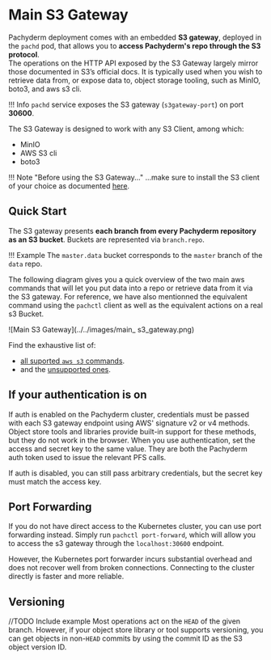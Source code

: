 # Main S3 Gateway 

Pachyderm deployment comes with an embedded **S3 gateway**, deployed in the `pachd` pod, that allows you to
**access Pachyderm's repo through the S3 protocol**.  
The operations on the HTTP API exposed by the S3 Gateway largely mirror those documented in S3’s official docs.
It is typically used when you wish to retrieve data from, or expose data to, object storage tooling, such as MinIO, boto3, and aws s3 cli. 

!!! Info
    `pachd` service exposes the S3 gateway (`s3gateway-port`) on port **30600**.

The S3 Gateway is designed to work with any S3 Client, among which: 

- MinIO
- AWS S3 cli
- boto3

!!! Note "Before using the S3 Gateway..."
    ...make sure to install the S3 client of your choice as documented [here](configure-s3client.md).

## Quick Start
The S3 gateway presents **each branch from every Pachyderm repository as an S3 bucket**.
Buckets are represented via `branch.repo`. 

!!! Example
    The `master.data` bucket corresponds
    to the `master` branch of the `data` repo.

The following diagram gives you a quick overview of the two main aws commands
that will let you put data into a repo or retrieve data from it via the S3 gateway. 
For reference, we have also mentionned the equivalent command using the `pachctl` client
as well as the equivalent actions on a real s3 Bucket.

![Main S3 Gateway](../../images/main_ s3_gateway.png)

Find the exhaustive list of:

- [all suported `aws s3` commands](supported-operations.md).
- and the [unsupported ones](unsupported-operations.md).

## If your authentication is on
If auth is enabled on the Pachyderm cluster, credentials must be passed with
each S3 gateway endpoint using AWS' signature v2 or v4 methods. Object store
tools and libraries provide built-in support for these methods, but they do
not work in the browser. When you use authentication, set the access and
secret key to the same value. They are both the Pachyderm auth token used
to issue the relevant PFS calls.

If auth is disabled, you can still pass arbitrary credentials, but the
secret key must match the access key.

## Port Forwarding
If you do not have direct access to the Kubernetes cluster, you can use port
forwarding instead. Simply run `pachctl port-forward`, which will allow you
to access the s3 gateway through the `localhost:30600` endpoint.

However, the Kubernetes port forwarder incurs substantial overhead and
does not recover well from broken connections. Connecting to the
cluster directly is faster and more reliable.

## Versioning
//TODO Include example
Most operations act on the `HEAD` of the given branch. However, if your object
store library or tool supports versioning, you can get objects in non-`HEAD`
commits by using the commit ID as the S3 object version ID.